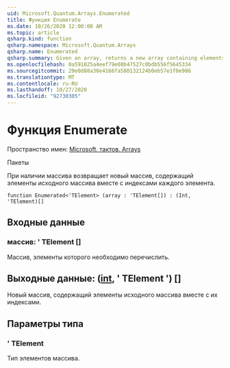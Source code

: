 ```yaml
---
uid: Microsoft.Quantum.Arrays.Enumerated
title: Функция Enumerate
ms.date: 10/26/2020 12:00:00 AM
ms.topic: article
qsharp.kind: function
qsharp.namespace: Microsoft.Quantum.Arrays
qsharp.name: Enumerated
qsharp.summary: Given an array, returns a new array containing elements of the original array along with the indices of each element.
ms.openlocfilehash: 0a591025a4eef79e08b47527c0bdb556f5645334
ms.sourcegitcommit: 29e0d88a30e4166fa580132124b0eb57e1f0e986
ms.translationtype: MT
ms.contentlocale: ru-RU
ms.lasthandoff: 10/27/2020
ms.locfileid: "92730305"
---
```

# <a name="enumerated-function"></a>Функция Enumerate

Пространство имен: [Microsoft. тактов. Arrays](xref:Microsoft.Quantum.Arrays)

Пакеты [](https://nuget.org/packages/)


При наличии массива возвращает новый массив, содержащий элементы исходного массива вместе с индексами каждого элемента.

```qsharp
function Enumerated<'TElement> (array : 'TElement[]) : (Int, 'TElement)[]
```


## <a name="input"></a>Входные данные

### <a name="array--telement"></a>массив: ' TElement []

Массив, элементы которого необходимо перечислить.



## <a name="output--inttelement"></a>Выходные данные: ([int](xref:microsoft.quantum.lang-ref.int), ' TElement ') []

Новый массив, содержащий элементы исходного массива вместе с их индексами.

## <a name="type-parameters"></a>Параметры типа

### <a name="telement"></a>' TElement

Тип элементов массива.